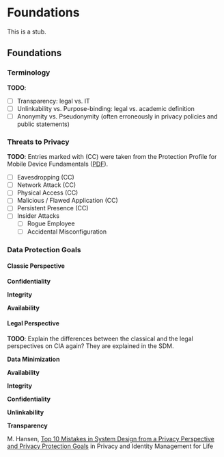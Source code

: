 # Foundations

This is a stub.

## Foundations

### Terminology

**TODO**:

* [ ] Transparency: legal vs. IT
* [ ] Unlinkability vs. Purpose-binding: legal vs. academic definition
* [ ] Anonymity vs. Pseudonymity \(often erroneously in privacy policies and public statements\)

### Threats to Privacy

**TODO**: Entries marked with \(CC\) were taken from the Protection Profile for Mobile Device Fundamentals \([PDF](https://www.niap-ccevs.org/MMO/PP/pp_md_v3.0.pdf)\).

* [ ] Eavesdropping \(CC\)
* [ ] Network Attack \(CC\)
* [ ] Physical Access \(CC\)
* [ ] Malicious / Flawed Application \(CC\)
* [ ] Persistent Presence \(CC\)
* [ ] Insider Attacks
  * [ ] Rogue Employee
  * [ ] Accidental Misconfiguration

### Data Protection Goals

#### Classic Perspective

**Confidentiality**

**Integrity**

**Availability**

#### Legal Perspective

**TODO**: Explain the differences between the classical and the legal perspectives on CIA again? They are explained in the SDM.

**Data Minimization**

**Availability**

**Integrity**

**Confidentiality**

**Unlinkability**

**Transparency**

M. Hansen, [Top 10 Mistakes in System Design from a Privacy Perspective and Privacy Protection Goals](https://link.springer.com/chapter/10.1007%2F978-3-642-31668-5_2) in Privacy and Identity Management for Life

